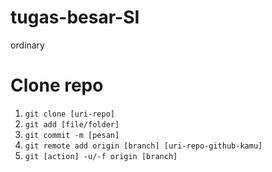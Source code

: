 # tugas-besar-SI
ordinary 

# Clone repo

1. `git clone [uri-repo]`
2. `git add [file/folder]`
3. `git commit -m [pesan]`
4. `git remote add origin [branch] [uri-repo-github-kamu]`
5. `git [action] -u/-f origin [branch]`

